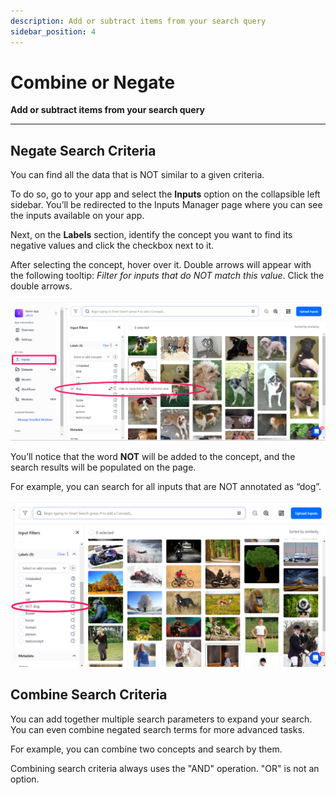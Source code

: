 ```yaml
---
description: Add or subtract items from your search query
sidebar_position: 4
---
```


# Combine or Negate

**Add or subtract items from your search query**
<hr />

## Negate Search Criteria

You can find all the data that is NOT similar to a given criteria. 

To do so, go to your app and select the **Inputs** option on the collapsible left sidebar. You’ll be redirected to the Inputs Manager page where you can see the inputs available on your app. 

Next, on the **Labels** section, identify the concept you want to find its negative values and click the checkbox next to it. 

After selecting the concept, hover over it. Double arrows will appear with the following tooltip: *Filter for inputs that do NOT match this value*. Click the double arrows. 

![smart image search results](/img/smart-search/search_8.png)

You’ll notice that the word **NOT** will be added to the concept, and the search results will be populated on the page.

For example, you can search for all inputs that are NOT annotated as “dog”. 

![smart image search results](/img/smart-search/search_9.png)

## Combine Search Criteria

You can add together multiple search parameters to expand your search. You can even combine negated search terms for more advanced tasks.

For example, you can combine two concepts and search by them.

Combining search criteria always uses the "AND" operation. "OR" is not an option.

